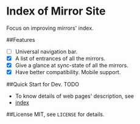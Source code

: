 Index of Mirror Site
===
Focus on improving mirrors' index.

##Features
- [ ] Universal navigation bar.
- [x] A list of entrances of all the mirrors.
- [x] Give a glance at sync-state of all the mirrors.
- [x] Have better compatibility. Mobile support.

##Quick Start for Dev.
TODO
- To know details of web pages' description, see
 - [index](docs/mirror-site-web-pages-index.md)

##License
MIT, see `LICENSE` for details.

